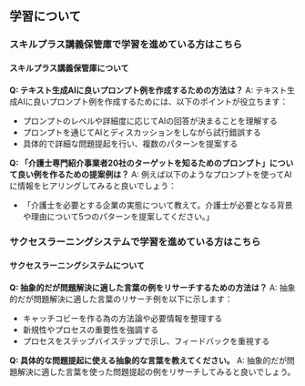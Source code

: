## 学習について
### スキルプラス講義保管庫で学習を進めている方はこちら
#### スキルプラス講義保管庫について

**Q: テキスト生成AIに良いプロンプト例を作成するための方法は？**
A: テキスト生成AIに良いプロンプト例を作成するためには、以下のポイントが役立ちます：
- プロンプトのレベルや詳細度に応じてAIの回答が決まることを理解する
- プロンプトを通じてAIとディスカッションをしながら試行錯誤する
- 具体的で詳細な問題提起を行い、複数のパターンを提案する

**Q: 「介護士専門紹介事業者20社のターゲットを知るためのプロンプト」について良い例を作るための提案例は？**
A: 例えば以下のようなプロンプトを使ってAIに情報をヒアリングしてみると良いでしょう：
- 「介護士を必要とする企業の実態について教えて。介護士が必要となる背景や理由について5つのパターンを提案してください。」

### サクセスラーニングシステムで学習を進めている方はこちら
#### サクセスラーニングシステムについて

**Q: 抽象的だが問題解決に適した言葉の例をリサーチするための方法は？**
A: 抽象的だが問題解決に適した言葉のリサーチ例を以下に示します：
- キャッチコビーを作る為の方法論や必要情報を整理する
- 新規性やプロセスの重要性を強調する
- プロセスをステップバイステップで示し、フィードバックを重視する

**Q: 具体的な問題提起に使える抽象的な言葉を教えてください。**
A: 抽象的だが問題解決に適した言葉を使った問題提起の例をリサーチしてみると良いでしょう。
